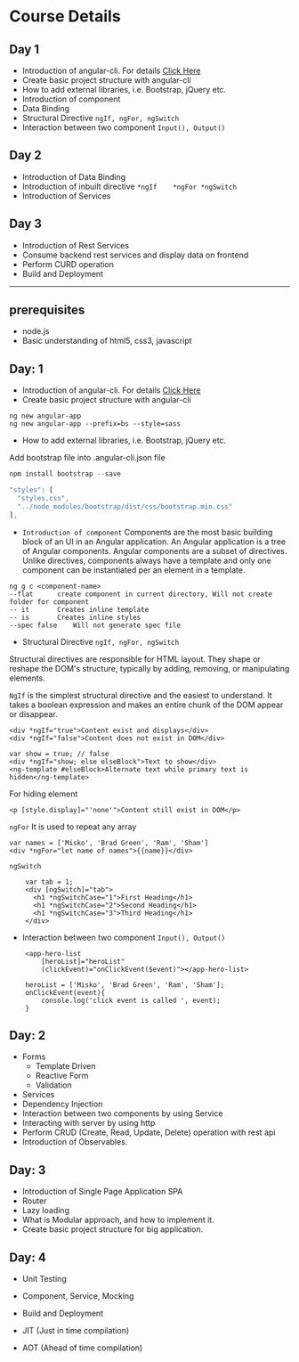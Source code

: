 # Course Details
## Day 1
* Introduction of angular-cli. For details  [Click Here](https://github.com/DineshChopra/AngularNinja/blob/master/cli-help.md)
* Create basic project structure with angular-cli
* How to add external libraries, i.e. Bootstrap, jQuery etc.
* Introduction of component
* Data Binding
* Structural Directive `ngIf, ngFor, ngSwitch`
* Interaction between two component `Input(), Output()`
 
## Day 2
* Introduction of Data Binding
* Introduction of inbuilt directive
`*ngIf    *ngFor *ngSwitch`
* Introduction of Services

## Day 3
* Introduction of Rest Services
* Consume backend rest services and display data on frontend
* Perform CURD operation
* Build and Deployment
--------------------------
## prerequisites
* node.js
* Basic understanding of html5, css3, javascript
## Day: 1
* Introduction of angular-cli. For details  [Click Here](https://github.com/DineshChopra/AngularNinja/blob/master/cli-help.md)
* Create basic project structure with angular-cli
```
ng new angular-app
ng new angular-app --prefix=bs --style=sass
```
* How to add external libraries, i.e. Bootstrap, jQuery etc.

Add bootstrap file into .angular-cli.json file
```javascript
npm install bootstrap --save

"styles": [
  "styles.css",
  "../node_modules/bootstrap/dist/css/bootstrap.min.css"
],
```
* `Introduction of component`
Components are the most basic building block of an UI in an Angular application. An Angular application is a tree of Angular components. Angular components are a subset of directives. Unlike directives, components always have a template and only one component can be instantiated per an element in a template.
```
ng g c <component-name>
--flat      create component in current directory, Will not create folder for component
-- it       Creates inline template
-- is       Creates inline styles
--spec false    Will not generate spec file
```
* Structural Directive `ngIf, ngFor, ngSwitch`

Structural directives are responsible for HTML layout. They shape or reshape the DOM's structure, typically by adding, removing, or manipulating elements.

`NgIf` is the simplest structural directive and the easiest to understand. It takes a boolean expression and makes an entire chunk of the DOM appear or disappear.
```
<div *ngIf="true">Content exist and displays</div>
<div *ngIf="false">Content does not exist in DOM</div>

var show = true; // false
<div *ngIf="show; else elseBlock">Text to show</div>
<ng-template #elseBlock>Alternate text while primary text is hidden</ng-template>
```
For hiding element
```
<p [style.display]="'none'">Content still exist in DOM</p>
```

`ngFor` It is used to repeat any array
```
var names = ['Misko', 'Brad Green', 'Ram', 'Sham']
<div *ngFor="let name of names">{{name}}</div>
```
`ngSwitch` 
```
    var tab = 1;
    <div [ngSwitch]="tab">
      <h1 *ngSwitchCase="1">First Heading</h1>
      <h1 *ngSwitchCase="2">Second Heading</h1>
      <h1 *ngSwitchCase="3">Third Heading</h1>
    </div>
```
* Interaction between two component `Input(), Output()`
```
    <app-hero-list
        [heroList]="heroList"
        (clickEvent)="onClickEvent($event)"></app-hero-list>

    heroList = ['Misko', 'Brad Green', 'Ram', 'Sham'];
    onClickEvent(event){
        console.log('click event is called ', event);
    }
```

## Day: 2
* Forms 
    * Template Driven
    * Reactive Form
    * Validation
* Services
* Dependency Injection
* Interaction between two components by using Service
* Interacting with server by using http
* Perform CRUD (Create, Read, Update, Delete) operation with rest api
* Introduction of Observables.

## Day: 3
* Introduction of Single Page Application SPA
* Router
* Lazy loading
* What is Modular approach, and how to implement it.
* Create basic project structure for big application.

## Day: 4
* Unit Testing
* Component, Service, Mocking

* Build and Deployment
* JIT (Just in time compilation)
* AOT (Ahead of time compilation)